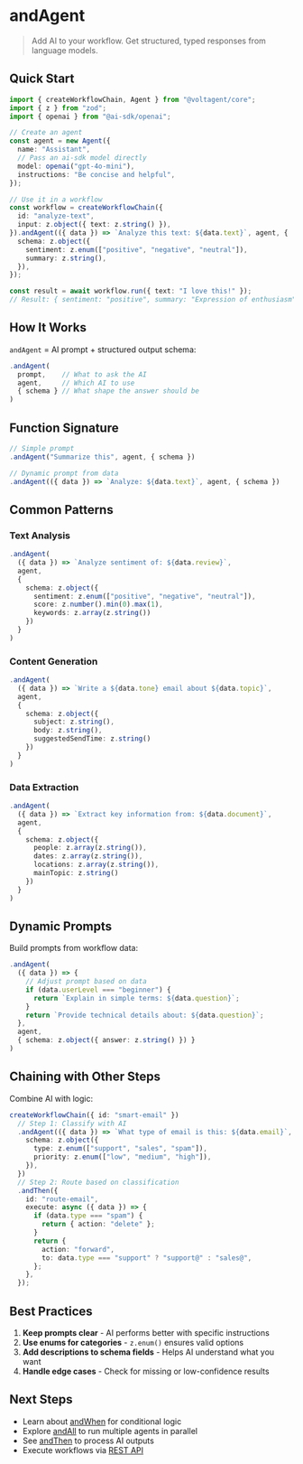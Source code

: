 # andAgent

> Add AI to your workflow. Get structured, typed responses from language models.

## Quick Start

```typescript
import { createWorkflowChain, Agent } from "@voltagent/core";
import { z } from "zod";
import { openai } from "@ai-sdk/openai";

// Create an agent
const agent = new Agent({
  name: "Assistant",
  // Pass an ai-sdk model directly
  model: openai("gpt-4o-mini"),
  instructions: "Be concise and helpful",
});

// Use it in a workflow
const workflow = createWorkflowChain({
  id: "analyze-text",
  input: z.object({ text: z.string() }),
}).andAgent(({ data }) => `Analyze this text: ${data.text}`, agent, {
  schema: z.object({
    sentiment: z.enum(["positive", "negative", "neutral"]),
    summary: z.string(),
  }),
});

const result = await workflow.run({ text: "I love this!" });
// Result: { sentiment: "positive", summary: "Expression of enthusiasm" }
```

## How It Works

`andAgent` = AI prompt + structured output schema:

```typescript
.andAgent(
  prompt,    // What to ask the AI
  agent,     // Which AI to use
  { schema } // What shape the answer should be
)
```

## Function Signature

```typescript
// Simple prompt
.andAgent("Summarize this", agent, { schema })

// Dynamic prompt from data
.andAgent(({ data }) => `Analyze: ${data.text}`, agent, { schema })
```

## Common Patterns

### Text Analysis

```typescript
.andAgent(
  ({ data }) => `Analyze sentiment of: ${data.review}`,
  agent,
  {
    schema: z.object({
      sentiment: z.enum(["positive", "negative", "neutral"]),
      score: z.number().min(0).max(1),
      keywords: z.array(z.string())
    })
  }
)
```

### Content Generation

```typescript
.andAgent(
  ({ data }) => `Write a ${data.tone} email about ${data.topic}`,
  agent,
  {
    schema: z.object({
      subject: z.string(),
      body: z.string(),
      suggestedSendTime: z.string()
    })
  }
)
```

### Data Extraction

```typescript
.andAgent(
  ({ data }) => `Extract key information from: ${data.document}`,
  agent,
  {
    schema: z.object({
      people: z.array(z.string()),
      dates: z.array(z.string()),
      locations: z.array(z.string()),
      mainTopic: z.string()
    })
  }
)
```

## Dynamic Prompts

Build prompts from workflow data:

```typescript
.andAgent(
  ({ data }) => {
    // Adjust prompt based on data
    if (data.userLevel === "beginner") {
      return `Explain in simple terms: ${data.question}`;
    }
    return `Provide technical details about: ${data.question}`;
  },
  agent,
  { schema: z.object({ answer: z.string() }) }
)
```

## Chaining with Other Steps

Combine AI with logic:

```typescript
createWorkflowChain({ id: "smart-email" })
  // Step 1: Classify with AI
  .andAgent(({ data }) => `What type of email is this: ${data.email}`, agent, {
    schema: z.object({
      type: z.enum(["support", "sales", "spam"]),
      priority: z.enum(["low", "medium", "high"]),
    }),
  })
  // Step 2: Route based on classification
  .andThen({
    id: "route-email",
    execute: async ({ data }) => {
      if (data.type === "spam") {
        return { action: "delete" };
      }
      return {
        action: "forward",
        to: data.type === "support" ? "support@" : "sales@",
      };
    },
  });
```

## Best Practices

1. **Keep prompts clear** - AI performs better with specific instructions
2. **Use enums for categories** - `z.enum()` ensures valid options
3. **Add descriptions to schema fields** - Helps AI understand what you want
4. **Handle edge cases** - Check for missing or low-confidence results

## Next Steps

- Learn about [andWhen](./and-when.md) for conditional logic
- Explore [andAll](./and-all.md) to run multiple agents in parallel
- See [andThen](./and-then.md) to process AI outputs
- Execute workflows via [REST API](../../api/overview.md#workflow-endpoints)
